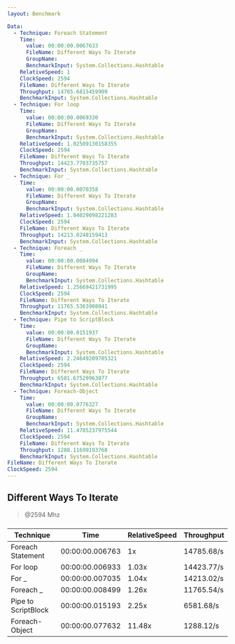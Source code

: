 ```yaml
---
layout: Benchmark

Data: 
  - Technique: Foreach Statement
    Time: 
      value: 00:00:00.0067633
      FileName: Different Ways To Iterate
      GroupName: 
      BenchmarkInput: System.Collections.Hashtable
    RelativeSpeed: 1
    ClockSpeed: 2594
    FileName: Different Ways To Iterate
    Throughput: 14785.6815459909
    BenchmarkInput: System.Collections.Hashtable
  - Technique: For loop
    Time: 
      value: 00:00:00.0069330
      FileName: Different Ways To Iterate
      GroupName: 
      BenchmarkInput: System.Collections.Hashtable
    RelativeSpeed: 1.02509130158355
    ClockSpeed: 2594
    FileName: Different Ways To Iterate
    Throughput: 14423.7703735757
    BenchmarkInput: System.Collections.Hashtable
  - Technique: For _
    Time: 
      value: 00:00:00.0070358
      FileName: Different Ways To Iterate
      GroupName: 
      BenchmarkInput: System.Collections.Hashtable
    RelativeSpeed: 1.04029098221283
    ClockSpeed: 2594
    FileName: Different Ways To Iterate
    Throughput: 14213.0248159413
    BenchmarkInput: System.Collections.Hashtable
  - Technique: Foreach _
    Time: 
      value: 00:00:00.0084994
      FileName: Different Ways To Iterate
      GroupName: 
      BenchmarkInput: System.Collections.Hashtable
    RelativeSpeed: 1.25669421731995
    ClockSpeed: 2594
    FileName: Different Ways To Iterate
    Throughput: 11765.5363908041
    BenchmarkInput: System.Collections.Hashtable
  - Technique: Pipe to ScriptBlock
    Time: 
      value: 00:00:00.0151937
      FileName: Different Ways To Iterate
      GroupName: 
      BenchmarkInput: System.Collections.Hashtable
    RelativeSpeed: 2.24649209705321
    ClockSpeed: 2594
    FileName: Different Ways To Iterate
    Throughput: 6581.67529963077
    BenchmarkInput: System.Collections.Hashtable
  - Technique: Foreach-Object
    Time: 
      value: 00:00:00.0776327
      FileName: Different Ways To Iterate
      GroupName: 
      BenchmarkInput: System.Collections.Hashtable
    RelativeSpeed: 11.4785237975544
    ClockSpeed: 2594
    FileName: Different Ways To Iterate
    Throughput: 1288.11699193768
    BenchmarkInput: System.Collections.Hashtable
FileName: Different Ways To Iterate
ClockSpeed: 2594
---
```

Different Ways To Iterate
-------------------------
> @2594 Mhz


### 


|Technique          |Time           |RelativeSpeed|Throughput|
|-------------------|---------------|-------------|----------|
|Foreach Statement  |00:00:00.006763|1x           |14785.68/s|
|For loop           |00:00:00.006933|1.03x        |14423.77/s|
|For _              |00:00:00.007035|1.04x        |14213.02/s|
|Foreach _          |00:00:00.008499|1.26x        |11765.54/s|
|Pipe to ScriptBlock|00:00:00.015193|2.25x        |6581.68/s |
|Foreach-Object     |00:00:00.077632|11.48x       |1288.12/s |
